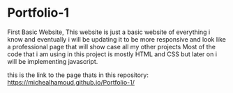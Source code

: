 # Portfolio-1
First Basic Website,
This website is just a basic website of everything i know and eventually i will be updating it to be more responsive and look like a professional page that will show case all my other projects
Most of the code that i am using in this project is mostly HTML and CSS but later on i will be implementing javascript.

this is the link to the page thats in this repository:
https://michealhamoud.github.io/Portfolio-1/
